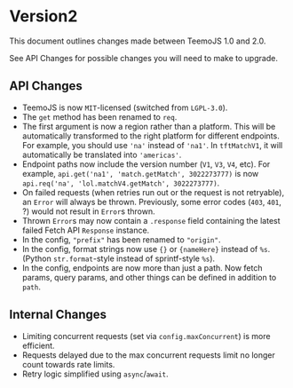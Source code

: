 # Version2

This document outlines changes made between TeemoJS 1.0 and 2.0.

See API Changes for possible changes you will need to make to upgrade.

## API Changes

* TeemoJS is now `MIT`-licensed (switched from `LGPL-3.0`).
* The `get` method has been renamed to `req`.
* The first argument is now a region rather than a platform. This will be automatically transformed to the right
  platform for different endpoints. For example, you should use `'na'` instead of `'na1'`. In `tftMatchV1`, it will
  automatically be translated into `'americas'`.
* Endpoint paths now include the version number (`V1`, `V3`, `V4`, etc).
  For example, `api.get('na1', 'match.getMatch', 3022273777)` is now `api.req('na', 'lol.matchV4.getMatch', 3022273777)`.
* On failed requests (when retries run out or the request is not retryable),
  an `Error` will always be thrown. Previously, some error codes (`403`, `401`,
  ?) would not result in `Error`s thrown.
* Thrown `Error`s may now contain a `.response` field containing the latest
  failed Fetch API `Response` instance.
* In the config, `"prefix"` has been renamed to `"origin"`.
* In the config, format strings now use `{}` or `{nameHere}` instead of `%s`.
  (Python `str.format`-style instead of sprintf-style `%s`).
* In the config, endpoints are now more than just a path. Now fetch params,
  query params, and other things can be defined in addition to `path`.

## Internal Changes

* Limiting concurrent requests (set via `config.maxConcurrent`) is more
  efficient.
* Requests delayed due to the max concurrent requests limit no longer count
  towards rate limits.
* Retry logic simplified using `async`/`await`.
